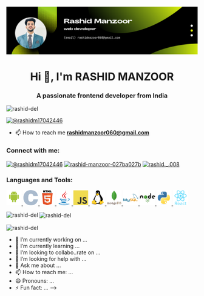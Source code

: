 ![My Project Banner](https://github.com/rashid-del/rashid-del/blob/main/Black%20Yellow%20Modern%20Programmer%20LinkedIn%20Banner.png)

<h1 align="center">Hi 👋, I'm RASHID MANZOOR</h1>
<h3 align="center">A passionate frontend developer from India</h3>


<p align="left"> <img src="https://komarev.com/ghpvc/?username=rashid-del&label=Profile%20views&color=0e75b6&style=flat" alt="rashid-del" /> </p>

<p align="left"> <a href="https://twitter.com/@rashidm17042446" target="blank"><img src="https://img.shields.io/twitter/follow/@rashidm17042446?logo=twitter&style=for-the-badge" alt="@rashidm17042446" /></a> </p>

- 📫 How to reach me **rashidmanzoor060@gmail.com**

<h3 align="left">Connect with me:</h3>
<p align="left">
<a href="https://twitter.com/@rashidm17042446" target="blank"><img align="center" src="https://raw.githubusercontent.com/rahuldkjain/github-profile-readme-generator/master/src/images/icons/Social/twitter.svg" alt="@rashidm17042446" height="30" width="40" /></a>
<a href="https://linkedin.com/in/rashid-manzoor-027ba027b" target="blank"><img align="center" src="https://raw.githubusercontent.com/rahuldkjain/github-profile-readme-generator/master/src/images/icons/Social/linked-in-alt.svg" alt="rashid-manzoor-027ba027b" height="30" width="40" /></a>
<a href="https://instagram.com/rashid._.008" target="blank"><img align="center" src="https://raw.githubusercontent.com/rahuldkjain/github-profile-readme-generator/master/src/images/icons/Social/instagram.svg" alt="rashid._.008" height="30" width="40" /></a>
</p>

<h3 align="left">Languages and Tools:</h3>
<p align="left"> <a href="https://developer.android.com" target="_blank" rel="noreferrer"> <img src="https://raw.githubusercontent.com/devicons/devicon/master/icons/android/android-original-wordmark.svg" alt="android" width="40" height="40"/> </a> <a href="https://www.cprogramming.com/" target="_blank" rel="noreferrer"> <img src="https://raw.githubusercontent.com/devicons/devicon/master/icons/c/c-original.svg" alt="c" width="40" height="40"/> </a> <a href="https://www.w3.org/html/" target="_blank" rel="noreferrer"> <img src="https://raw.githubusercontent.com/devicons/devicon/master/icons/html5/html5-original-wordmark.svg" alt="html5" width="40" height="40"/> </a> <a href="https://www.java.com" target="_blank" rel="noreferrer"> <img src="https://raw.githubusercontent.com/devicons/devicon/master/icons/java/java-original.svg" alt="java" width="40" height="40"/> </a> <a href="https://developer.mozilla.org/en-US/docs/Web/JavaScript" target="_blank" rel="noreferrer"> <img src="https://raw.githubusercontent.com/devicons/devicon/master/icons/javascript/javascript-original.svg" alt="javascript" width="40" height="40"/> </a> <a href="https://www.linux.org/" target="_blank" rel="noreferrer"> <img src="https://raw.githubusercontent.com/devicons/devicon/master/icons/linux/linux-original.svg" alt="linux" width="40" height="40"/> </a> <a href="https://www.mongodb.com/" target="_blank" rel="noreferrer"> <img src="https://raw.githubusercontent.com/devicons/devicon/master/icons/mongodb/mongodb-original-wordmark.svg" alt="mongodb" width="40" height="40"/> </a> <a href="https://www.mysql.com/" target="_blank" rel="noreferrer"> <img src="https://raw.githubusercontent.com/devicons/devicon/master/icons/mysql/mysql-original-wordmark.svg" alt="mysql" width="40" height="40"/> </a> <a href="https://nodejs.org" target="_blank" rel="noreferrer"> <img src="https://raw.githubusercontent.com/devicons/devicon/master/icons/nodejs/nodejs-original-wordmark.svg" alt="nodejs" width="40" height="40"/> </a> <a href="https://www.python.org" target="_blank" rel="noreferrer"> <img src="https://raw.githubusercontent.com/devicons/devicon/master/icons/python/python-original.svg" alt="python" width="40" height="40"/> </a> <a href="https://reactjs.org/" target="_blank" rel="noreferrer"> <img src="https://raw.githubusercontent.com/devicons/devicon/master/icons/react/react-original-wordmark.svg" alt="react" width="40" height="40"/> </a> </p>

<p><img align="left" src="https://github-readme-stats.vercel.app/api/top-langs?username=rashid-del&show_icons=true&locale=en&layout=compact" alt="rashid-del" /></p>

<p>&nbsp;<img align="center" src="https://github-readme-stats.vercel.app/api?username=rashid-del&show_icons=true&locale=en" alt="rashid-del" /></p>

<p><img align="center" src="https://github-readme-streak-stats.herokuapp.com/?user=rashid-del&" alt="rashid-del" /></p>

- 🔭 I’m currently working on ...
- 🌱 I’m currently learning ...
- 👯 I’m looking to collabo..rate on ...
- 🤔 I’m looking for help with ...
- 💬 Ask me about ...
- 📫 How to reach me: ...
- 😄 Pronouns: ...
- ⚡ Fun fact: ...
-->
